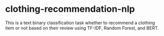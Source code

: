 # clothing-recommendation-nlp
This is a text binary classification task whether to recommend a clothing item or not based on their review using TF-IDF, Random Forest, and BERT.
